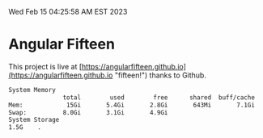 Wed Feb 15 04:25:58 AM EST 2023

# Angular Fifteen


This project is live at [https://angularfifteen.github.io](https://angularfifteen.github.io "fifteen!") thanks to Github.

```bash
System Memory
               total        used        free      shared  buff/cache   available
Mem:            15Gi       5.4Gi       2.8Gi       643Mi       7.1Gi       8.9Gi
Swap:          8.0Gi       3.1Gi       4.9Gi
System Storage
1.5G	.
```
```bash
